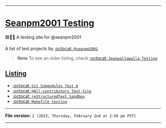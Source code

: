 
***

# [Seanpm2001 Testing](#Seanpm2001-Testing)

🟦️📃️🚧️ A testing site for @seanpm2001

A list of test projects by [:octocat: `@seanpm2001`](https://github.com/seanpm2001/)

> **Note** To see an older listing, check [:octocat: `Seanwallawalla Testing`](https://github.com/seanpm2001/Seanwallawalla-Testing/)

## [Listing](#Listing)

- [:octocat: `Git Submodules Test A`](https://github.com/seanpm2001/Git-Submodules-Test-A/)
- [:octocat: `@All-contributors Test Site`](https://github.com/seanpm2001/All-Contributors_Test_Site/)
- [:octocat: `reStructuredText Sandbox`](https://github.com/seanpm2001/ReStructuredText_Sandbox/)
- [:octocat: `Makefile testing`](https://github.com/seanpm2001/Makefile_Testing/)

***

**File version:** `2 (2023, Thursday, February 2nd at 2:56 pm PST)`

***
